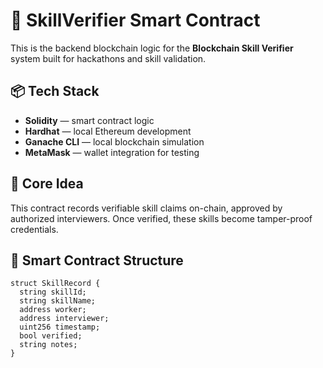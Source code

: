 # 🔐 SkillVerifier Smart Contract

This is the backend blockchain logic for the **Blockchain Skill Verifier** system built for hackathons and skill validation.

## 📦 Tech Stack

- **Solidity** — smart contract logic
- **Hardhat** — local Ethereum development
- **Ganache CLI** — local blockchain simulation
- **MetaMask** — wallet integration for testing

## 🧠 Core Idea

This contract records verifiable skill claims on-chain, approved by authorized interviewers. Once verified, these skills become tamper-proof credentials.

## 📄 Smart Contract Structure

```solidity
struct SkillRecord {
  string skillId;
  string skillName;
  address worker;
  address interviewer;
  uint256 timestamp;
  bool verified;
  string notes;
}

